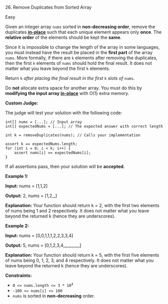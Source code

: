 ﻿26\. Remove Duplicates from Sorted Array

Easy

Given an integer array `nums` sorted in **non-decreasing order**, remove the duplicates [**in-place**](https://en.wikipedia.org/wiki/In-place_algorithm) such that each unique element appears only **once**. The **relative order** of the elements should be kept the **same**.

Since it is impossible to change the length of the array in some languages, you must instead have the result be placed in the **first part** of the array `nums`. More formally, if there are `k` elements after removing the duplicates, then the first `k` elements of `nums` should hold the final result. It does not matter what you leave beyond the first `k` elements.

Return `k` _after placing the final result in the first_ `k` _slots of_ `nums`.

Do **not** allocate extra space for another array. You must do this by **modifying the input array [in-place](https://en.wikipedia.org/wiki/In-place_algorithm)** with O(1) extra memory.

**Custom Judge:**

The judge will test your solution with the following code:

    int[] nums = [...]; // Input array
    int[] expectedNums = [...]; // The expected answer with correct length

    int k = removeDuplicates(nums); // Calls your implementation

    assert k == expectedNums.length;
    for (int i = 0; i < k; i++) {
        assert nums[i] == expectedNums[i];
    } 

If all assertions pass, then your solution will be **accepted**.

**Example 1:**

**Input:** nums = \[1,1,2\]

**Output:** 2, nums = \[1,2,\_\]

**Explanation:** Your function should return k = 2, with the first two elements of nums being 1 and 2 respectively. It does not matter what you leave beyond the returned k (hence they are underscores). 

**Example 2:**

**Input:** nums = \[0,0,1,1,1,2,2,3,3,4\]

**Output:** 5, nums = \[0,1,2,3,4,\_,\_,\_,\_,\_\]

**Explanation:** Your function should return k = 5, with the first five elements of nums being 0, 1, 2, 3, and 4 respectively. It does not matter what you leave beyond the returned k (hence they are underscores). 

**Constraints:**

*   <code>0 <= nums.length <= 3 * 10<sup>4</sup></code>
*   `-100 <= nums[i] <= 100`
*   `nums` is sorted in **non-decreasing** order.